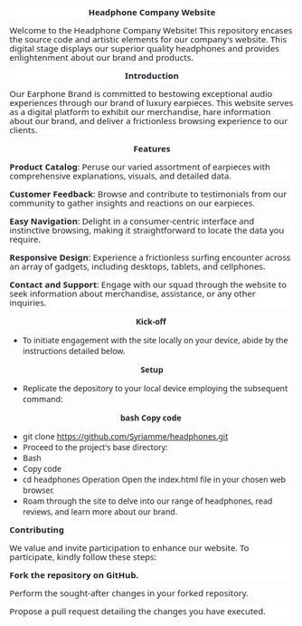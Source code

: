 <p style="margin: 0in 0in 12pt; color: rgb(0, 0, 0); font-style: normal; font-variant-ligatures: normal; font-variant-caps: normal; font-weight: 400; letter-spacing: normal; orphans: 2; text-indent: 0px; text-transform: none; widows: 2; word-spacing: 0px; -webkit-text-stroke-width: 0px; white-space: normal; background: white; text-decoration-thickness: initial; text-decoration-style: initial; text-decoration-color: initial; font-size: 15px; font-family: Calibri, sans-serif; line-height: 16.05px; text-align: center;"><strong style="font-weight: 700;"><span style='font-family: "Segoe UI", sans-serif; color: rgb(31, 35, 40);'>Headphone Company Website</span></strong></p>
<p style="margin: 0in 0in 12pt; color: rgb(0, 0, 0); font-style: normal; font-variant-ligatures: normal; font-variant-caps: normal; font-weight: 400; letter-spacing: normal; orphans: 2; text-align: start; text-indent: 0px; text-transform: none; widows: 2; word-spacing: 0px; -webkit-text-stroke-width: 0px; white-space: normal; background: white; text-decoration-thickness: initial; text-decoration-style: initial; text-decoration-color: initial; font-size: 15px; font-family: Calibri, sans-serif; line-height: 16.05px;"><span style='font-family: "Segoe UI", sans-serif; color: rgb(31, 35, 40);'>Welcome to the Headphone Company Website! This repository encases the source code and artistic elements for our company&apos;s website. This digital stage displays our superior quality headphones and provides enlightenment about our brand and products.</span></p>
<p style="margin: 0in 0in 12pt; color: rgb(0, 0, 0); font-style: normal; font-variant-ligatures: normal; font-variant-caps: normal; font-weight: 400; letter-spacing: normal; orphans: 2; text-indent: 0px; text-transform: none; widows: 2; word-spacing: 0px; -webkit-text-stroke-width: 0px; white-space: normal; background: white; text-decoration-thickness: initial; text-decoration-style: initial; text-decoration-color: initial; line-height: 16.05px; font-size: 15px; font-family: Calibri, sans-serif; text-align: center;"><strong style="font-weight: 700;"><span style='font-family: "Segoe UI", sans-serif; color: rgb(31, 35, 40);'>Introduction</span></strong></p>
<p style="margin: 0in 0in 12pt; color: rgb(0, 0, 0); font-style: normal; font-variant-ligatures: normal; font-variant-caps: normal; font-weight: 400; letter-spacing: normal; orphans: 2; text-align: start; text-indent: 0px; text-transform: none; widows: 2; word-spacing: 0px; -webkit-text-stroke-width: 0px; white-space: normal; background: white; text-decoration-thickness: initial; text-decoration-style: initial; text-decoration-color: initial; font-size: 15px; font-family: Calibri, sans-serif; line-height: 16.05px;"><span style='font-family: "Segoe UI", sans-serif; color: rgb(31, 35, 40);'>Our Earphone Brand is committed to bestowing exceptional audio experiences through our brand of luxury earpieces. This website serves as a digital platform to exhibit our merchandise, hare information about our brand, and deliver a frictionless browsing experience to our clients.</span></p>
<p style="margin: 0in 0in 12pt; color: rgb(0, 0, 0); font-style: normal; font-variant-ligatures: normal; font-variant-caps: normal; font-weight: 400; letter-spacing: normal; orphans: 2; text-indent: 0px; text-transform: none; widows: 2; word-spacing: 0px; -webkit-text-stroke-width: 0px; white-space: normal; background: white; text-decoration-thickness: initial; text-decoration-style: initial; text-decoration-color: initial; line-height: 16.05px; font-size: 15px; font-family: Calibri, sans-serif; text-align: center;"><strong style="font-weight: 700;"><span style='font-family: "Segoe UI", sans-serif; color: rgb(31, 35, 40);'>Features</span></strong></p>
<p style="margin: 0in 0in 12pt; color: rgb(0, 0, 0); font-style: normal; font-variant-ligatures: normal; font-variant-caps: normal; font-weight: 400; letter-spacing: normal; orphans: 2; text-align: start; text-indent: 0px; text-transform: none; widows: 2; word-spacing: 0px; -webkit-text-stroke-width: 0px; white-space: normal; background: white; text-decoration-thickness: initial; text-decoration-style: initial; text-decoration-color: initial; font-size: 15px; font-family: Calibri, sans-serif; line-height: 16.05px;"><strong style="font-weight: 700;"><span style='font-family: "Segoe UI", sans-serif; color: rgb(31, 35, 40);'>Product Catalog</span></strong><span style='font-family: "Segoe UI", sans-serif; color: rgb(31, 35, 40);'>: Peruse our varied assortment of earpieces with comprehensive explanations, visuals, and detailed data.&nbsp;</span></p>
<p style="margin: 0in 0in 12pt; color: rgb(0, 0, 0); font-style: normal; font-variant-ligatures: normal; font-variant-caps: normal; font-weight: 400; letter-spacing: normal; orphans: 2; text-align: start; text-indent: 0px; text-transform: none; widows: 2; word-spacing: 0px; -webkit-text-stroke-width: 0px; white-space: normal; background: white; text-decoration-thickness: initial; text-decoration-style: initial; text-decoration-color: initial; font-size: 15px; font-family: Calibri, sans-serif; line-height: 16.05px;"><span style='font-family: "Segoe UI", sans-serif; color: rgb(31, 35, 40);'><strong style="font-weight: 700;">Customer Feedback</strong>: Browse and contribute to testimonials from our community to gather insights and reactions on our earpieces.&nbsp;</span></p>
<p style="margin: 0in 0in 12pt; color: rgb(0, 0, 0); font-style: normal; font-variant-ligatures: normal; font-variant-caps: normal; font-weight: 400; letter-spacing: normal; orphans: 2; text-align: start; text-indent: 0px; text-transform: none; widows: 2; word-spacing: 0px; -webkit-text-stroke-width: 0px; white-space: normal; background: white; text-decoration-thickness: initial; text-decoration-style: initial; text-decoration-color: initial; font-size: 15px; font-family: Calibri, sans-serif; line-height: 16.05px;"><span style='font-family: "Segoe UI", sans-serif; color: rgb(31, 35, 40);'><strong style="font-weight: 700;">Easy Navigation</strong>: Delight in a consumer-centric interface and instinctive browsing, making it straightforward to locate the data you require.&nbsp;</span></p>
<p style="margin: 0in 0in 12pt; color: rgb(0, 0, 0); font-style: normal; font-variant-ligatures: normal; font-variant-caps: normal; font-weight: 400; letter-spacing: normal; orphans: 2; text-align: start; text-indent: 0px; text-transform: none; widows: 2; word-spacing: 0px; -webkit-text-stroke-width: 0px; white-space: normal; background: white; text-decoration-thickness: initial; text-decoration-style: initial; text-decoration-color: initial; font-size: 15px; font-family: Calibri, sans-serif; line-height: 16.05px;"><span style='font-family: "Segoe UI", sans-serif; color: rgb(31, 35, 40);'><strong style="font-weight: 700;">Responsive Design</strong>: Experience a frictionless surfing encounter across an array of gadgets, including desktops, tablets, and cellphones.&nbsp;</span></p>
<p style="margin: 0in 0in 12pt; color: rgb(0, 0, 0); font-style: normal; font-variant-ligatures: normal; font-variant-caps: normal; font-weight: 400; letter-spacing: normal; orphans: 2; text-align: start; text-indent: 0px; text-transform: none; widows: 2; word-spacing: 0px; -webkit-text-stroke-width: 0px; white-space: normal; background: white; text-decoration-thickness: initial; text-decoration-style: initial; text-decoration-color: initial; font-size: 15px; font-family: Calibri, sans-serif; line-height: 16.05px;"><span style='font-family: "Segoe UI", sans-serif; color: rgb(31, 35, 40);'><strong style="font-weight: 700;">Contact and Support</strong>: Engage with our squad through the website to seek information about merchandise, assistance, or any other inquiries.</span></p>
<p style="text-align: center;"><span style='font-family: "Segoe UI", sans-serif; color: rgb(31, 35, 40);'><strong>Kick-off&nbsp;</strong></span></p>
<ul>
    <li><span style='font-family: "Segoe UI", sans-serif; color: rgb(31, 35, 40);'>To initiate engagement with the site locally on your device, abide by the instructions detailed below.</span></li>
</ul>
<p style="text-align: center;"><span style='font-family: "Segoe UI", sans-serif; color: rgb(31, 35, 40);'><strong>Setup</strong></span></p>
<ul>
    <li><span style='font-family: "Segoe UI", sans-serif; color: rgb(31, 35, 40);'>Replicate the depository to your local device employing the subsequent command:</span></li>
</ul>
<p style="text-align: center;"><span style='font-family: "Segoe UI", sans-serif; color: rgb(31, 35, 40);'><strong>bash Copy code&nbsp;</strong></span></p>
<ul>
    <li><span style='font-family: "Segoe UI", sans-serif; color: rgb(31, 35, 40);'>git clone <a href="https://github.com/Syriamme/headphones.git" style="user-select: auto; color: var(--fgColor-accent, var(--color-accent-fg));">https://github.com/Syriamme/headphones.git</a></span></li>
    <li><span style='font-family: "Segoe UI", sans-serif; color: rgb(31, 35, 40);'>Proceed to the project&apos;s base directory:</span></li>
    <li><span style='font-family: "Segoe UI", sans-serif; color: rgb(31, 35, 40);'>Bash</span></li>
    <li><span style='font-family: "Segoe UI", sans-serif; color: rgb(31, 35, 40);'>Copy code&nbsp;</span></li>
    <li><span style='font-family: "Segoe UI", sans-serif; color: rgb(31, 35, 40);'>cd headphones Operation Open the index.html file in your chosen web browser.</span></li>
    <li><span style='font-family: "Segoe UI", sans-serif; color: rgb(31, 35, 40);'>Roam through the site to delve into our range of headphones, read reviews, and learn more about our brand.</span></li>
</ul>
<p style="margin: 0in 0in 12pt; color: rgb(0, 0, 0); font-style: normal; font-variant-ligatures: normal; font-variant-caps: normal; font-weight: 400; letter-spacing: normal; orphans: 2; text-align: start; text-indent: 0px; text-transform: none; widows: 2; word-spacing: 0px; -webkit-text-stroke-width: 0px; white-space: normal; background: white; text-decoration-thickness: initial; text-decoration-style: initial; text-decoration-color: initial; font-size: 15px; font-family: Calibri, sans-serif; line-height: 16.05px;"><strong style="font-weight: 700;"><span style='font-family: "Segoe UI", sans-serif; color: rgb(31, 35, 40);'>Contributing</span></strong></p>
<p style="margin: 0in 0in 12pt; color: rgb(0, 0, 0); font-style: normal; font-variant-ligatures: normal; font-variant-caps: normal; font-weight: 400; letter-spacing: normal; orphans: 2; text-align: start; text-indent: 0px; text-transform: none; widows: 2; word-spacing: 0px; -webkit-text-stroke-width: 0px; white-space: normal; background: white; text-decoration-thickness: initial; text-decoration-style: initial; text-decoration-color: initial; font-size: 15px; font-family: Calibri, sans-serif; line-height: 16.05px;"><span style='font-family: "Segoe UI", sans-serif; color: rgb(31, 35, 40);'>We value and invite participation to enhance our website. To participate, kindly follow these steps:</span></p>
<p style="margin: 0in 0in 12pt; color: rgb(0, 0, 0); font-style: normal; font-variant-ligatures: normal; font-variant-caps: normal; font-weight: 400; letter-spacing: normal; orphans: 2; text-align: start; text-indent: 0px; text-transform: none; widows: 2; word-spacing: 0px; -webkit-text-stroke-width: 0px; white-space: normal; background: white; text-decoration-thickness: initial; text-decoration-style: initial; text-decoration-color: initial; font-size: 15px; font-family: Calibri, sans-serif; line-height: 16.05px;"><strong style="font-weight: 700;"><span style='font-family: "Segoe UI", sans-serif; color: rgb(31, 35, 40);'>Fork the repository on GitHub.</span></strong></p>
<p style="margin: 0in 0in 12pt; color: rgb(0, 0, 0); font-style: normal; font-variant-ligatures: normal; font-variant-caps: normal; font-weight: 400; letter-spacing: normal; orphans: 2; text-align: start; text-indent: 0px; text-transform: none; widows: 2; word-spacing: 0px; -webkit-text-stroke-width: 0px; white-space: normal; background: white; text-decoration-thickness: initial; text-decoration-style: initial; text-decoration-color: initial; font-size: 15px; font-family: Calibri, sans-serif; line-height: 16.05px;"><span style='font-family: "Segoe UI", sans-serif; color: rgb(31, 35, 40);'>Perform the sought-after changes in your forked repository.</span></p>
<p style="margin: 0in 0in 8pt; color: rgb(0, 0, 0); font-style: normal; font-variant-ligatures: normal; font-variant-caps: normal; font-weight: 400; letter-spacing: normal; orphans: 2; text-align: start; text-indent: 0px; text-transform: none; widows: 2; word-spacing: 0px; -webkit-text-stroke-width: 0px; white-space: normal; background: white; text-decoration-thickness: initial; text-decoration-style: initial; text-decoration-color: initial; font-size: 15px; font-family: Calibri, sans-serif; line-height: 16.05px;"><span style='font-family: "Segoe UI", sans-serif; color: rgb(31, 35, 40);'>Propose a pull request detailing the changes you have executed.</span></p>
